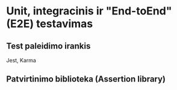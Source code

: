 # Unit, integracinis ir "End-toEnd" (E2E) testavimas

## Test paleidimo irankis

Jest, Karma

## Patvirtinimo biblioteka (Assertion library)

